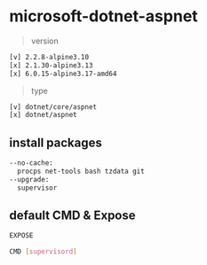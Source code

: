 # microsoft-dotnet-aspnet
> version
```bash
[v] 2.2.8-alpine3.10
[x] 2.1.30-alpine3.13
[x] 6.0.15-alpine3.17-amd64
```
> type
```bash
[v] dotnet/core/aspnet
[x] dotnet/aspnet
```

## install packages
```bash 
--no-cache:
  procps net-tools bash tzdata git
--upgrade: 
  supervisor
```

## default CMD & Expose
```bash
EXPOSE 

CMD [supervisord]

```
